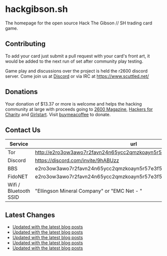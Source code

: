 # hackgibson.sh
The homepage for the open source Hack The Gibson // SH trading card game.


## Contributing

To add your card just submit a pull request with your card's front art, it would be added to the next run of set after community play testing.

Game play and discussions over the project is held the r2600 discord server. Come join us at [Discord](https://discord.com/invite/9hABUzz) or via IRC at https://www.scuttled.net/


## Donations

Your donation of $13.37 or more is welcome and helps the hacking community at large with proceeds going to [2600 Magazine](https://2600.com/), [Hackers for Charity](https://hackersforcharity.org) and [Girlstart](https://girlstart.org).  Visit [buymeacoffee](https://www.buymeacoffee.com/hackgibson.sh) to donate.


## Contact Us

Service | url
-|-
Tor | http://e2ro3ow3awo7r2favn24n65ycc2qmzkoayn5r57e3f56nvjwdcgg32ad.onion
Discord | https://discord.com/invite/9hABUzz
BBS | e2ro3ow3awo7r2favn24n65ycc2qmzkoayn5r57e3f56nvjwdcgg32ad.onion:23
FidoNET | e2ro3ow3awo7r2favn24n65ycc2qmzkoayn5r57e3f56nvjwdcgg32ad.onion:24554
Wifi / Bluetooth SSID | "Ellingson Mineral Company" or "EMC Net - <fidonet address>"

## Latest Changes
<!-- BLOG-POST-LIST:START -->
- [Updated with the latest blog posts](https://github.com/DFW2600/hackgibson.sh/commit/a58df3f462b05db1da599d444344b87c6e5a209b)
- [Updated with the latest blog posts](https://github.com/DFW2600/hackgibson.sh/commit/d928c32ea47d38b769975c8be9f84cb3ead179c4)
- [Updated with the latest blog posts](https://github.com/DFW2600/hackgibson.sh/commit/820769d30674d99b2216a2c66674004c9f38a07f)
- [Updated with the latest blog posts](https://github.com/DFW2600/hackgibson.sh/commit/3f39220fdfb2a843ea29ded002e1284a2f60d94e)
- [Updated with the latest blog posts](https://github.com/DFW2600/hackgibson.sh/commit/724edcf6e88e16a078be6a524ef7a2400bd776d0)
<!-- BLOG-POST-LIST:END -->

